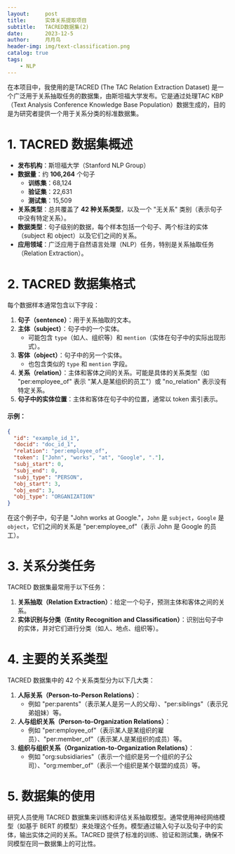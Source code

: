 ```yaml
---
layout:     post
title:      实体关系提取项目
subtitle:   TACRED数据集(2)
date:       2023-12-5
author:     月月鸟
header-img: img/text-classification.png
catalog: true
tags:
    - NLP
---
```


在本项目中，我使用的是TACRED (The TAC Relation Extraction Dataset) 是一个广泛用于关系抽取任务的数据集，由斯坦福大学发布。它是通过处理TAC KBP（Text Analysis Conference Knowledge Base Population）数据生成的，目的是为研究者提供一个用于关系分类的标准数据集。

# 1. TACRED 数据集概述

- **发布机构**：斯坦福大学（Stanford NLP Group）
- **数据量**：约 **106,264** 个句子
  - **训练集**：68,124
  - **验证集**：22,631
  - **测试集**：15,509
- **关系类型**：总共覆盖了 **42 种关系类型**，以及一个 "无关系" 类别（表示句子中没有特定关系）。
- **数据类型**：句子级别的数据，每个样本包括一个句子、两个标注的实体（subject 和 object）以及它们之间的关系。
- **应用领域**：广泛应用于自然语言处理（NLP）任务，特别是关系抽取任务（Relation Extraction）。

# 2. TACRED 数据集格式

每个数据样本通常包含以下字段：

1. **句子（sentence）**：用于关系抽取的文本。
2. **主体（subject）**：句子中的一个实体。
   - 可能包含 `type`（如人、组织等）和 `mention`（实体在句子中的实际出现形式）。
3. **客体（object）**：句子中的另一个实体。
   - 也包含类似的 `type` 和 `mention` 字段。
4. **关系（relation）**：主体和客体之间的关系。可能是具体的关系类型（如 "per:employee_of" 表示 "某人是某组织的员工"）或 "no_relation" 表示没有特定关系。
5. **句子中的实体位置**：主体和客体在句子中的位置，通常以 token 索引表示。

#### 示例：
```json
{
  "id": "example_id_1",
  "docid": "doc_id_1",
  "relation": "per:employee_of",
  "token": ["John", "works", "at", "Google", "."],
  "subj_start": 0,
  "subj_end": 0,
  "subj_type": "PERSON",
  "obj_start": 3,
  "obj_end": 3,
  "obj_type": "ORGANIZATION"
}
```
在这个例子中，句子是 "John works at Google."，`John` 是 `subject`，`Google` 是 `object`，它们之间的关系是 "per:employee_of"（表示 John 是 Google 的员工）。

# 3. 关系分类任务

TACRED 数据集最常用于以下任务：
1. **关系抽取（Relation Extraction）**：给定一个句子，预测主体和客体之间的关系。
2. **实体识别与分类（Entity Recognition and Classification）**：识别出句子中的实体，并对它们进行分类（如人、地点、组织等）。

# 4. 主要的关系类型
TACRED 数据集中的 42 个关系类型分为以下几大类：
1. **人际关系（Person-to-Person Relations）**：
   - 例如 "per:parents"（表示某人是另一人的父母）、"per:siblings"（表示兄弟姐妹）等。
2. **人与组织关系（Person-to-Organization Relations）**：
   - 例如 "per:employee_of"（表示某人是某组织的雇员）、"per:member_of"（表示某人是某组织的成员）等。
3. **组织与组织关系（Organization-to-Organization Relations）**：
   - 例如 "org:subsidiaries"（表示一个组织是另一个组织的子公司）、"org:member_of"（表示一个组织是某个联盟的成员）等。

# 5. 数据集的使用

研究人员使用 TACRED 数据集来训练和评估关系抽取模型。通常使用神经网络模型（如基于 BERT 的模型）来处理这个任务。模型通过输入句子以及句子中的实体，输出实体之间的关系。TACRED 提供了标准的训练、验证和测试集，确保不同模型在同一数据集上的可比性。

